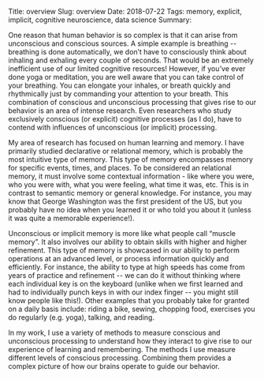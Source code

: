 Title: overview
Slug: overview
Date: 2018-07-22
Tags: memory, explicit, implicit, cognitive neuroscience, data science
Summary:


One reason that human behavior is so complex is that it can arise from unconscious and conscious sources. A simple example is breathing -- breathing is done automatically, we don’t have to consciously think about inhaling and exhaling every couple of seconds. That would be an extremely inefficient use of our limited cognitive resources! However, if you’ve ever done yoga or meditation, you are well aware that you can take control of your breathing. You can elongate your inhales, or breath quickly and rhythmically just by commanding your attention to your breath. This combination of conscious and unconscious processing that gives rise to our behavior is an area of intense research. Even researchers who study exclusively conscious (or explicit) cognitive processes (as I do), have to contend with influences of unconscious (or implicit) processing.

My area of research has focused on human learning and memory. I have primarily studied declarative or relational memory, which is probably the most intuitive type of memory. This type of memory encompasses memory for specific events, times, and places. To be considered an relational memory, it must involve some contextual information - like where you were, who you were with, what you were feeling, what time it was, etc. This is in contrast to semantic memory or general knowledge. For instance, you may know that George Washington was the first president of the US, but you probably have no idea when you learned it or who told you about it (unless it was quite a memorable experience!).

Unconscious or implicit memory is more like what people call “muscle memory”. It also involves our ability to obtain skills with higher and higher refinement. This type of memory is showcased in our ability to perform operations at an advanced level, or process information quickly and efficiently. For instance, the ability to type at high speeds has come from years of practice and refinement -- we can do it without thinking where each individual key is on the keyboard (unlike when we first learned and had to individually punch keys in with our index finger -- you might still know people like this!). Other examples that you probably take for granted on a daily basis include: riding a bike, sewing, chopping food, exercises you do regularly (e.g. yoga), talking, and reading.

In my work, I use a variety of methods to measure conscious and unconscious processing to understand how they interact to give rise to our experience of learning and remembering. The methods I use measure different levels of conscious processing. Combining them provides a complex picture of how our brains operate to guide our behavior.
